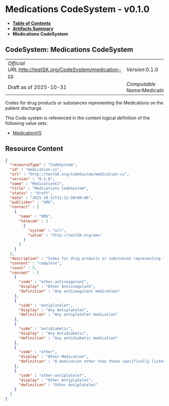 # Medications CodeSystem - v0.1.0

* [**Table of Contents**](toc.md)
* [**Artifacts Summary**](artifacts.md)
* **Medications CodeSystem**

## CodeSystem: Medications CodeSystem 

| | |
| :--- | :--- |
| *Official URL*:http://testSK.org/CodeSystem/medication-cs | *Version*:0.1.0 |
| Draft as of 2025-10-31 | *Computable Name*:MedicationCS |

 
Codes for drug products or substances representing the Medications on the patient discharge. 

 This Code system is referenced in the content logical definition of the following value sets: 

* [MedicationVS](ValueSet-medication-vs.md)



## Resource Content

```json
{
  "resourceType" : "CodeSystem",
  "id" : "medication-cs",
  "url" : "http://testSK.org/CodeSystem/medication-cs",
  "version" : "0.1.0",
  "name" : "MedicationCS",
  "title" : "Medications CodeSystem",
  "status" : "draft",
  "date" : "2025-10-31T12:12:50+00:00",
  "publisher" : "UMU",
  "contact" : [
    {
      "name" : "UMU",
      "telecom" : [
        {
          "system" : "url",
          "value" : "http://testSK.org/umu"
        }
      ]
    }
  ],
  "description" : "Codes for drug products or substances representing the Medications on the patient discharge.",
  "content" : "complete",
  "count" : 5,
  "concept" : [
    {
      "code" : "other-anticoagulant",
      "display" : "Other Anticoagulant",
      "definition" : "Any anticoagulant medication"
    },
    {
      "code" : "antiplatelet",
      "display" : "Any Antiplatelet",
      "definition" : "Any antiplatelet medication"
    },
    {
      "code" : "antidiabetic",
      "display" : "Any Antidiabetic",
      "definition" : "Any antidiabetic medication"
    },
    {
      "code" : "other",
      "display" : "Other Medication",
      "definition" : "A medication other than those specifically listed was prescribed at discharge"
    },
    {
      "code" : "other-antiplatelet",
      "display" : "Other Antiplatelet",
      "definition" : "Other Antiplatelet"
    }
  ]
}

```
